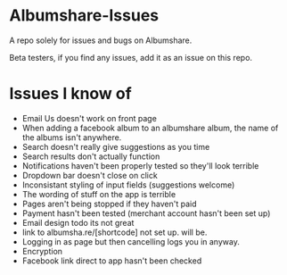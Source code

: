 Albumshare-Issues
=================

A repo solely for issues and bugs on Albumshare.

Beta testers, if you find any issues, add it as an issue on this repo.

Issues I know of
===============

* Email Us doesn't work on front page
* When adding a facebook album to an albumshare album, the name of the albums isn't anywhere. 
* Search doesn't really give suggestions as you time
* Search results don't actually function
* Notifications haven't been properly tested so they'll look terrible
* Dropdown bar doesn't close on click
* Inconsistant styling of input fields (suggestions welcome)
* The wording of stuff on the app is terrible
* Pages aren't being stopped if they haven't paid
* Payment hasn't been tested (merchant account hasn't been set up)
* Email design todo its not great
* link to albumsha.re/[shortcode] not set up. will be.
* Logging in as page but then cancelling logs you in anyway.
* Encryption
* Facebook link direct to app hasn't been checked

